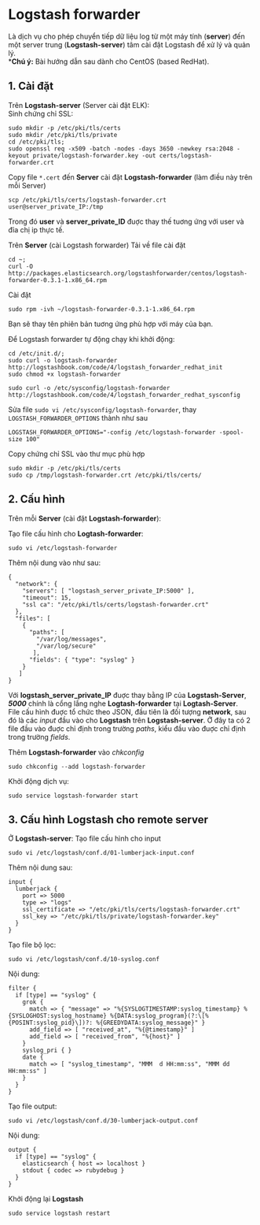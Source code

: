 # Logstash forwarder
Là dịch vụ cho phép chuyển tiếp dữ liệu log từ một máy tính (**server**) đến một server trung (**Logstash-server**) tâm cài đặt Logstash để xử lý và quản lý.
<br/>
***Chú ý:** Bài hướng dẫn sau dành cho CentOS (based RedHat).

## 1. Cài đặt
Trên **Logstash-server** (Server cài đặt ELK):
<br/>
Sinh chứng chỉ SSL:
```
sudo mkdir -p /etc/pki/tls/certs
sudo mkdir /etc/pki/tls/private
cd /etc/pki/tls;
sudo openssl req -x509 -batch -nodes -days 3650 -newkey rsa:2048 -keyout private/logstash-forwarder.key -out certs/logstash-forwarder.crt
```
Copy file `*.cert` đến **Server** cài đặt **Logstash-forwarder** (làm điều này trên mỗi Server)
```
scp /etc/pki/tls/certs/logstash-forwarder.crt user@server_private_IP:/tmp
```

Trong đó __user__ và **server\_private\_ID** đuợc thay thế tuơng ứng với user và đỉa chị ip thực tế.


Trên **Server** (cài Logstash forwarder)
Tải về file cài đặt
```
cd ~;
curl -O http://packages.elasticsearch.org/logstashforwarder/centos/logstash-forwarder-0.3.1-1.x86_64.rpm
```
Cài đặt

```
sudo rpm -ivh ~/logstash-forwarder-0.3.1-1.x86_64.rpm
```
Bạn sẽ thay tên phiên bản tuơng ứng phù hợp với máy của bạn.

Để Logstash forwarder tự động chạy khi khởi động:
```
cd /etc/init.d/;
sudo curl -o logstash-forwarder http://logstashbook.com/code/4/logstash_forwarder_redhat_init
sudo chmod +x logstash-forwarder
```
```
sudo curl -o /etc/sysconfig/logstash-forwarder http://logstashbook.com/code/4/logstash_forwarder_redhat_sysconfig
```
Sửa file `sudo vi /etc/sysconfig/logstash-forwarder`,
thay `LOGSTASH_FORWARDER_OPTIONS` thành như sau
```
LOGSTASH_FORWARDER_OPTIONS="-config /etc/logstash-forwarder -spool-size 100"
```
Copy chứng chỉ SSL vào thư mục phù hợp
```
sudo mkdir -p /etc/pki/tls/certs
sudo cp /tmp/logstash-forwarder.crt /etc/pki/tls/certs/
```

## 2. Cấu hình
Trên mỗi **Server** (cài đặt **Logstash-forwarder**):

Tạo file cấu hình cho **Logtash-forwarder**:

```
sudo vi /etc/logstash-forwarder
```

Thêm nội dung vào như sau:
```
{
  "network": {
    "servers": [ "logstash_server_private_IP:5000" ],
    "timeout": 15,
    "ssl ca": "/etc/pki/tls/certs/logstash-forwarder.crt"
  },
  "files": [
    {
      "paths": [
        "/var/log/messages",
        "/var/log/secure"
       ],
      "fields": { "type": "syslog" }
    }
   ]
}
```
Với **logstash\_server\_private\_IP** đuợc thay bằng IP của **Logstash-Server**, **_5000_** chính là cổng lắng nghe **Logtash-forwarder** tại **Logtash-Server**.
<br/>
File cấu hình đuợc tổ chức theo JSON, đầu tiên là đối tượng **network**, sau đó là các *input* đầu vào cho **Logstash** trên **Logstash-server**.
Ở đây ta có 2 file đầu vào đuợc chỉ định trong trường *paths*, kiểu đầu vào đuợc chỉ định trong trường *fields*.

Thêm **Logstash-forwarder** vào *chkconfig*
```
sudo chkconfig --add logstash-forwarder
```
Khởi động dịch vụ:
```
sudo service logstash-forwarder start
```

## 3. Cấu hình Logstash cho remote server
Ở **Logstash-server**:
Tạo file cấu hình cho input
```
sudo vi /etc/logstash/conf.d/01-lumberjack-input.conf
```
Thêm nội dung sau:
```
input {
  lumberjack {
    port => 5000
    type => "logs"
    ssl_certificate => "/etc/pki/tls/certs/logstash-forwarder.crt"
    ssl_key => "/etc/pki/tls/private/logstash-forwarder.key"
  }
}
```
Tạo file bộ lọc:
```
sudo vi /etc/logstash/conf.d/10-syslog.conf
```
Nội dung:
```
filter {
  if [type] == "syslog" {
    grok {
      match => { "message" => "%{SYSLOGTIMESTAMP:syslog_timestamp} %{SYSLOGHOST:syslog_hostname} %{DATA:syslog_program}(?:\[%{POSINT:syslog_pid}\])?: %{GREEDYDATA:syslog_message}" }
      add_field => [ "received_at", "%{@timestamp}" ]
      add_field => [ "received_from", "%{host}" ]
    }
    syslog_pri { }
    date {
      match => [ "syslog_timestamp", "MMM  d HH:mm:ss", "MMM dd HH:mm:ss" ]
    }
  }
}
```
Tạo file output:
```
sudo vi /etc/logstash/conf.d/30-lumberjack-output.conf
```
Nội dung:
```
output {
  if [type] == "syslog" {
    elasticsearch { host => localhost }
    stdout { codec => rubydebug }
  }
}
```
Khởi động lại **Logstash**
```
sudo service logstash restart
```
